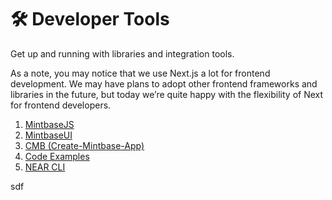 # 🛠 Developer Tools

Get up and running with libraries and integration tools.

As a note, you may notice that we use Next.js a lot for frontend development. We may have plans to adopt other frontend frameworks and libraries in the future, but today we’re quite happy with the flexibility of Next for frontend developers.

1. [MintbaseJS](mintbasejs.md)
2. [MintbaseUI](mintbaseui.md)
3. [CMB (Create-Mintbase-App)](cmb-create-mintbase-app.md)
4. [Code Examples](code-examples.md)
5. [NEAR CLI](near-cli.md)

sdf
